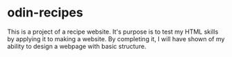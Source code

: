 # odin-recipes

This is a project of a recipe website. It's purpose is to test my HTML skills by applying it to making a website. By completing it, I will have shown of my ability to design a webpage with basic structure.
